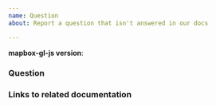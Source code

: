 ```yaml
---
name: Question
about: Report a question that isn't answered in our docs

---
```


<!--
Hello! Thanks for contributing.

The answers to many "how do I...?" questions can be found in our [help documentation](https://mapbox.com/help). If you can't find the answer there, the best place to ask is either [Stack Overflow](https://stackoverflow.com/questions/tagged/mapbox-gl-js) or [Mapbox support](https://mapbox.com/contact/).

However, if you have a question that isn't addressed in the documentation but should be, please do let us know by filling out the template below!  As a general rule, if a question is about _how TrackAsia GL JS works_ rather than your specific use case, we will try to address it here or by improving the documentation.  Otherwise, we might close the issue here and instead recommend asking on Stack Overflow or contacting support.

-->

**mapbox-gl-js version**:

### Question



### Links to related documentation

<!-- Include links to the specific section(s) of the documentation where you would have expected to find an answer to this question. -->
